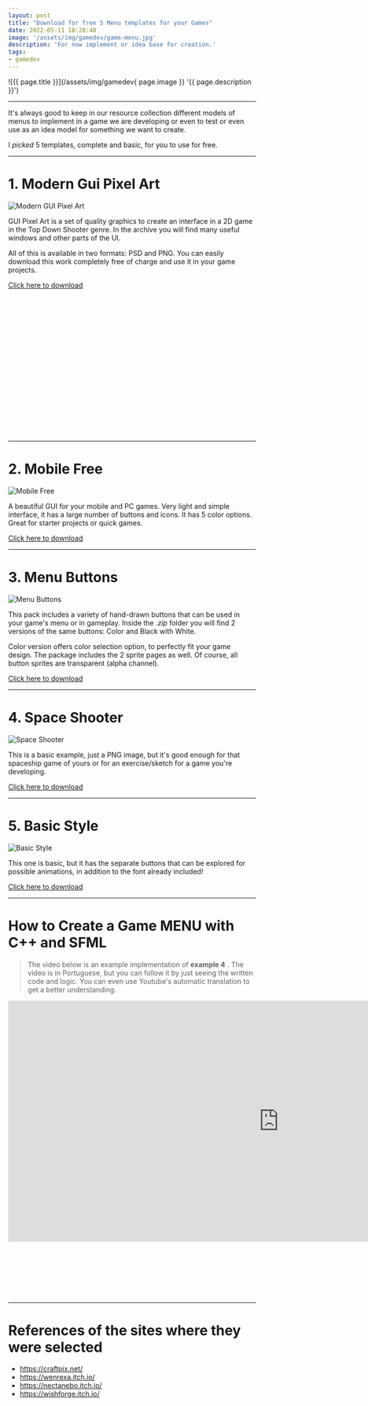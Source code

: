 ```yaml
---
layout: post
title: "Download for free 5 Menu templates for your Games"
date: 2022-05-11 18:28:48
image: '/assets/img/gamedev/game-menu.jpg'
description: 'For now implement or idea base for creation.'
tags:
- gamedev
---
```


![{{ page.title }}](/assets/img/gamedev{ page.image }} '{{ page.description }}')

---

It's always good to keep in our resource collection different models of menus to implement in a game we are developing or even to test or even use as an idea model for something we want to create.

I *picked* 5 templates, complete and basic, for you to use for free.

---

# 1. Modern Gui Pixel Art
![Modern GUI Pixel Art](/assets/img/gamedev/menus/1.jpg)

GUI Pixel Art is a set of quality graphics to create an interface in a 2D game in the Top Down Shooter genre. In the archive you will find many useful windows and other parts of the UI.

All of this is available in two formats: PSD and PNG. You can easily download this work completely free of charge and use it in your game projects.

<a href="/downloads/menus/1-craftpix-852098-free-tds-modern-gui-pixel-art.zip" class="btn btn-danger btn-lg">Click here to download</a>


<!-- SQUARE - GAMES ROOT -->
<script async src="//pagead2.googlesyndication.com/pagead/js/adsbygoogle.js"></script>
<ins class="adsbygoogle"
style="display:inline-block;width:336px;height:280px"
data-ad-client="ca-pub-2838251107855362"
data-ad-slot="5351066970"></ins>
<script>
(adsbygoogle = window.adsbygoogle || []).push({});
</script>

---

# 2. Mobile Free
![Mobile Free](/assets/img/gamedev/menus/2.jpg)

A beautiful GUI for your mobile and PC games. Very light and simple interface, it has a large number of buttons and icons. It has 5 color options. Great for starter projects or quick games.

<a href="/downloads/menus/2-WenrexaUIMobileN4_OnlyPng.zip" class="btn btn-warning btn-lg">Click here to download</a>

---

# 3. Menu Buttons
![Menu Buttons](/assets/img/gamedev/menus/3.gif)

This pack includes a variety of hand-drawn buttons that can be used in your game's menu or in gameplay. Inside the *.zip* folder you will find 2 versions of the same buttons: Color and Black with White.

Color version offers color selection option, to perfectly fit your game design. The package includes the 2 sprite pages as well. Of course, all button sprites are transparent (alpha channel).

<a href="/downloads/menus/3-space-stream-overlay-game-twitch-ui-frames-set.zip" class="btn btn-primary btn-lg">Click here to download</a>

---

# 4. Space Shooter
![Space Shooter](/assets/img/gamedev/menus/4-Space-Shooter-UI7.jpg)

This is a basic example, just a PNG image, but it's good enough for that spaceship game of yours or for an exercise/sketch for a game you're developing.

<a href="/downloads/menus/4.zip" class="btn btn-dark btn-lg">Click here to download</a>

---

# 5. Basic Style
![Basic Style](/assets/img/gamedev/menus/5.png)

This one is basic, but it has the separate buttons that can be explored for possible animations, in addition to the font already included!

<a href="/downloads/menus/5-basic-buttons.zip" class="btn btn-dark btn-lg">Click here to download</a>

---

# How to Create a Game MENU with C++ and SFML
> The video below is an example implementation of **example 4** . The video is in Portuguese, but you can follow it by just seeing the written code and logic. You can even use Youtube's automatic translation to get a better understanding.

<iframe width="1100" height="490" src="https://www.youtube.com/embed/h8-Q4eu3Qt4" title="YouTube video player" frameborder="0" allow="accelerometer; autoplay; clipboard-write; encrypted-media; gyroscope; picture-in-picture" allowfullscreen></iframe>

<!-- MINI ADS -->
<script async src="//pagead2.googlesyndication.com/pagead/js/adsbygoogle.js"></script>
<!-- Games Root -->
<ins class="adsbygoogle"
style="display:inline-block;width:730px;height:95px"
data-ad-client="ca-pub-2838251107855362"
data-ad-slot="5351066970"></ins>
<script>
(adsbygoogle = window.adsbygoogle || []).push({});
</script>

---

# References of the sites where they were selected
+ <https://craftpix.net/>
+ <https://wenrexa.itch.io/>
+ <https://nectanebo.itch.io/>
+ <https://wishforge.itch.io/>



